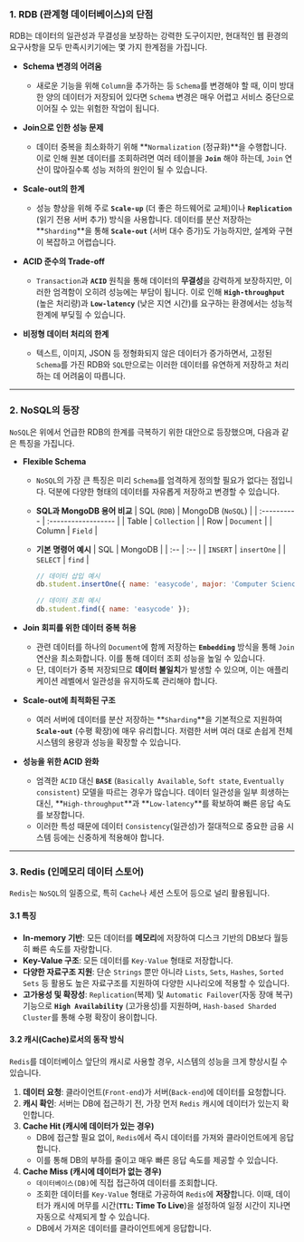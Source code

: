 ### 1\. RDB (관계형 데이터베이스)의 단점

RDB는 데이터의 일관성과 무결성을 보장하는 강력한 도구이지만, 현대적인 웹 환경의 요구사항을 모두 만족시키기에는 몇 가지 한계점을 가집니다.

- **Schema 변경의 어려움**

  - 새로운 기능을 위해 `Column`을 추가하는 등 `Schema`를 변경해야 할 때, 이미 방대한 양의 데이터가 저장되어 있다면 `Schema` 변경은 매우 어렵고 서비스 중단으로 이어질 수 있는 위험한 작업이 됩니다.

- **Join으로 인한 성능 문제**

  - 데이터 중복을 최소화하기 위해 \*\*`Normalization` (정규화)\*\*을 수행합니다. 이로 인해 원본 데이터를 조회하려면 여러 테이블을 **`Join`** 해야 하는데, `Join` 연산이 많아질수록 성능 저하의 원인이 될 수 있습니다.

- **Scale-out의 한계**

  - 성능 향상을 위해 주로 **`Scale-up`** (더 좋은 하드웨어로 교체)이나 **`Replication`** (읽기 전용 서버 추가) 방식을 사용합니다. 데이터를 분산 저장하는 \*\*`Sharding`\*\*을 통해 **`Scale-out`** (서버 대수 증가)도 가능하지만, 설계와 구현이 복잡하고 어렵습니다.

- **ACID 준수의 Trade-off**

  - `Transaction`과 **`ACID`** 원칙을 통해 데이터의 **무결성**을 강력하게 보장하지만, 이러한 엄격함이 오히려 성능에는 부담이 됩니다. 이로 인해 **`High-throughput`** (높은 처리량)과 **`Low-latency`** (낮은 지연 시간)를 요구하는 환경에서는 성능적 한계에 부딪힐 수 있습니다.

- **비정형 데이터 처리의 한계**

  - 텍스트, 이미지, JSON 등 정형화되지 않은 데이터가 증가하면서, 고정된 `Schema`를 가진 RDB와 `SQL`만으로는 이러한 데이터를 유연하게 저장하고 처리하는 데 어려움이 따릅니다.

---

### 2\. NoSQL의 등장

`NoSQL`은 위에서 언급한 RDB의 한계를 극복하기 위한 대안으로 등장했으며, 다음과 같은 특징을 가집니다.

- **Flexible Schema**

  - `NoSQL`의 가장 큰 특징은 미리 `Schema`를 엄격하게 정의할 필요가 없다는 점입니다. 덕분에 다양한 형태의 데이터를 자유롭게 저장하고 변경할 수 있습니다.
  - **SQL과 MongoDB 용어 비교**
    | SQL (`RDB`) | MongoDB (`NoSQL`) |
    | :---------- | :------------------ |
    | Table | `Collection` |
    | Row | `Document` |
    | Column | `Field` |
  - **기본 명령어 예시**
    | SQL | MongoDB |
    | :-- | :-- |
    | `INSERT` | `insertOne` |
    | `SELECT` | `find` |

    ```javascript
    // 데이터 삽입 예시
    db.student.insertOne({ name: 'easycode', major: 'Computer Science' });

    // 데이터 조회 예시
    db.student.find({ name: 'easycode' });
    ```

- **Join 회피를 위한 데이터 중복 허용**

  - 관련 데이터를 하나의 `Document`에 함께 저장하는 **`Embedding`** 방식을 통해 `Join` 연산을 최소화합니다. 이를 통해 데이터 조회 성능을 높일 수 있습니다.
  - 단, 데이터가 중복 저장되므로 **데이터 불일치**가 발생할 수 있으며, 이는 애플리케이션 레벨에서 일관성을 유지하도록 관리해야 합니다.

- **Scale-out에 최적화된 구조**

  - 여러 서버에 데이터를 분산 저장하는 \*\*`Sharding`\*\*을 기본적으로 지원하여 **`Scale-out`** (수평 확장)에 매우 유리합니다. 저렴한 서버 여러 대로 손쉽게 전체 시스템의 용량과 성능을 확장할 수 있습니다.

- **성능을 위한 ACID 완화**

  - 엄격한 `ACID` 대신 **`BASE`** (`Basically Available`, `Soft state`, `Eventually consistent`) 모델을 따르는 경우가 많습니다. 데이터 일관성을 일부 희생하는 대신, \*\*`High-throughput`\*\*과 \*\*`Low-latency`\*\*를 확보하여 빠른 응답 속도를 보장합니다.
  - 이러한 특성 때문에 데이터 `Consistency`(일관성)가 절대적으로 중요한 금융 시스템 등에는 신중하게 적용해야 합니다.

---

### 3\. Redis (인메모리 데이터 스토어)

`Redis`는 `NoSQL`의 일종으로, 특히 `Cache`나 세션 스토어 등으로 널리 활용됩니다.

#### 3.1 특징

- **In-memory 기반**: 모든 데이터를 **메모리**에 저장하여 디스크 기반의 DB보다 월등히 빠른 속도를 자랑합니다.
- **Key-Value 구조**: 모든 데이터를 `Key-Value` 형태로 저장합니다.
- **다양한 자료구조 지원**: 단순 `Strings` 뿐만 아니라 `Lists`, `Sets`, `Hashes`, `Sorted Sets` 등 활용도 높은 자료구조를 지원하여 다양한 시나리오에 적용할 수 있습니다.
- **고가용성 및 확장성**: `Replication`(복제) 및 `Automatic Failover`(자동 장애 복구) 기능으로 **`High Availability`** (고가용성)를 지원하며, `Hash-based Sharded Cluster`를 통해 수평 확장이 용이합니다.

#### 3.2 캐시(Cache)로서의 동작 방식

`Redis`를 데이터베이스 앞단의 캐시로 사용할 경우, 시스템의 성능을 크게 향상시킬 수 있습니다.

1.  **데이터 요청**: 클라이언트(`Front-end`)가 서버(`Back-end`)에 데이터를 요청합니다.
2.  **캐시 확인**: 서버는 DB에 접근하기 전, 가장 먼저 `Redis` 캐시에 데이터가 있는지 확인합니다.
3.  **Cache Hit (캐시에 데이터가 있는 경우)**
    - DB에 접근할 필요 없이, `Redis`에서 즉시 데이터를 가져와 클라이언트에게 응답합니다.
    - 이를 통해 DB의 부하를 줄이고 매우 빠른 응답 속도를 제공할 수 있습니다.
4.  **Cache Miss (캐시에 데이터가 없는 경우)**
    - `데이터베이스(DB)`에 직접 접근하여 데이터를 조회합니다.
    - 조회한 데이터를 `Key-Value` 형태로 가공하여 `Redis`에 **저장**합니다. 이때, 데이터가 캐시에 머무를 시간(**`TTL`: Time To Live**)을 설정하여 일정 시간이 지나면 자동으로 삭제되게 할 수 있습니다.
    - DB에서 가져온 데이터를 클라이언트에게 응답합니다.
